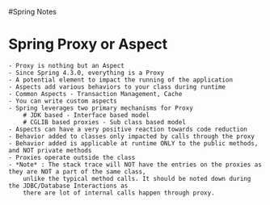 #Spring Notes

Spring Proxy or Aspect
======================
	- Proxy is nothing but an Aspect
	- Since Spring 4.3.0, everything is a Proxy
	- A potential element to impact the running of the application
	- Aspects add various behaviors to your class during runtime
	- Common Aspects - Transaction Management, Cache
	- You can write custom aspects 
	- Spring leverages two primary mechanisms for Proxy
		# JDK based - Interface based model
		# CGLIB based proxies - Sub class based model
	- Aspects can have a very positive reaction towards code reduction
	- Behavior added to classes only impacted by calls through the proxy
	- Behavior added is applicable at runtime ONLY to the public methods, and NOT private methods
	- Proxies operate outside the class
	- *Note* : The stack trace will NOT have the entries on the proxies as they are NOT a part of the same class, 
		unlike the typical method calls. It should be noted down during the JDBC/Database Interactions as
		there are lot of internal calls happen through proxy.
	
